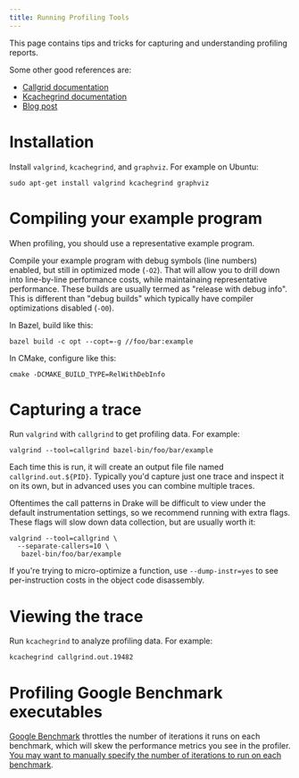 ```yaml
---
title: Running Profiling Tools
---
```


This page contains tips and tricks for capturing and understanding profiling
reports.

Some other good references are:
- [Callgrid documentation](https://valgrind.org/docs/manual/cl-manual.html)
- [Kcachegrind documentation](https://kcachegrind.github.io/html/Home.html)
- [Blog post](https://baptiste-wicht.com/posts/2011/09/profile-c-application-with-callgrind-kcachegrind.html)

# Installation

Install `valgrind`, `kcachegrind`, and `graphviz`. For example on Ubuntu:
```
sudo apt-get install valgrind kcachegrind graphviz
```

# Compiling your example program

When profiling, you should use a representative example program.

Compile your example program with debug symbols (line numbers) enabled, but
still in optimized mode (`-O2`). That will allow you to drill down into
line-by-line performance costs, while maintainaing representative
performance. These builds are usually termed as "release with debug info".
This is different than "debug builds" which typically have compiler
optimizations disabled (`-O0`).

In Bazel, build like this:

```
bazel build -c opt --copt=-g //foo/bar:example
```

In CMake, configure like this:

```
cmake -DCMAKE_BUILD_TYPE=RelWithDebInfo
```

# Capturing a trace

Run `valgrind` with `callgrind` to get profiling data. For example:

```
valgrind --tool=callgrind bazel-bin/foo/bar/example
```

Each time this is run, it will create an output file file named
`callgrind.out.${PID}`. Typically you'd capture just one trace and inspect it
on its own, but in advanced uses you can combine multiple traces.

Oftentimes the call patterns in Drake will be difficult to view under the
default instrumentation settings, so we recommend running with extra flags.
These flags will slow down data collection, but are usually worth it:

```
valgrind --tool=callgrind \
  --separate-callers=10 \
   bazel-bin/foo/bar/example
```

If you're trying to micro-optimize a function, use `--dump-instr=yes` to see
per-instruction costs in the object code disassembly.

# Viewing the trace

Run `kcachegrind` to analyze profiling data. For example:

```
kcachegrind callgrind.out.19482
```

# Profiling Google Benchmark executables

[Google Benchmark](https://github.com/google/benchmark) throttles the number of
iterations it runs on each benchmark, which will skew the performance metrics
you see in the profiler. [You may want to manually specify the number of
iterations to run on each
benchmark](https://stackoverflow.com/questions/61843343/how-to-special-case-the-number-of-iterations-in-google-benchmark).